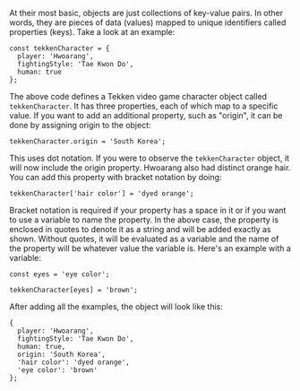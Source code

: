 At their most basic, objects are just collections of key-value pairs. In other words, they are pieces of data (values) mapped to unique identifiers called properties (keys). Take a look at an example:

```
const tekkenCharacter = {
  player: 'Hwoarang',
  fightingStyle: 'Tae Kwon Do',
  human: true
};
```

The above code defines a Tekken video game character object called `tekkenCharacter`. It has three properties, each of which map to a specific value. If you want to add an additional property, such as "origin", it can be done by assigning origin to the object:

```
tekkenCharacter.origin = 'South Korea';
```

This uses dot notation. If you were to observe the `tekkenCharacter` object, it will now include the origin property. Hwoarang also had distinct orange hair. You can add this property with bracket notation by doing:

```
tekkenCharacter['hair color'] = 'dyed orange';
```

Bracket notation is required if your property has a space in it or if you want to use a variable to name the property. In the above case, the property is enclosed in quotes to denote it as a string and will be added exactly as shown. Without quotes, it will be evaluated as a variable and the name of the property will be whatever value the variable is. Here's an example with a variable:

```
const eyes = 'eye color';

tekkenCharacter[eyes] = 'brown';
```

After adding all the examples, the object will look like this:

```
{
  player: 'Hwoarang',
  fightingStyle: 'Tae Kwon Do',
  human: true,
  origin: 'South Korea',
  'hair color': 'dyed orange',
  'eye color': 'brown'
};
```